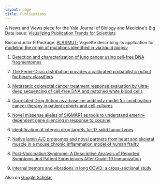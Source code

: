 ```yaml
---
layout: page
title: Publications
---
```


A News and Views piece for the Yale Journal of Biology and Medicine's Big Data Issue: [Visualizing Publication Trends for Scientists](https://medicine.yale.edu/news-article/visualizing-publication-trends-for-scientists/)  

Bioconductor R Package: [PLASMUT](https://bioconductor.org/packages/release/bioc/html/plasmut.html); Vignette describing its application for [modeling the origin of mutations identified in via liquid biopsy](https://bioconductor.org/packages/release/bioc/vignettes/plasmut/inst/doc/plasmut.html)  

1. [Detection and characterization of lung cancer using cell-free DNA fragmentomes](https://doi.org/10.1038/s41467-021-24994-w)

2. [The Fermi–Dirac distribution provides a calibrated probabilistic output for binary classifiers](https://doi.org/10.1073/pnas.2100761118)

3. [Metastatic colorectal cancer treatment response evaluation by ultra-deep sequencing of cell-free DNA and matched white blood cells](https://pubmed.ncbi.nlm.nih.gov/36534496/)

4. [Correlated Drug Action as a baseline additivity model for combination cancer therapy in patient cohorts and cell cultures](https://papers.ssrn.com/sol3/papers.cfm?abstract_id=4388842)

5. [Novel missense alleles of SIGMAR1 as tools to understand emerin-dependent gene silencing in response to cocaine](https://doi.org/10.1177/1535370219863444)

6. [Identification of integrin drug targets for 17 solid tumor types](https://doi.org/10.18632/oncotarget.25731)

7. [Native lamin A/C proteomes and novel partners from heart and skeletal muscle in a mouse chronic inflammation model of human frailty](https://www.ncbi.nlm.nih.gov/pmc/articles/PMC10626543/)

8. [Post-Vaccination Syndrome: A Descriptive Analysis of Reported Symptoms and Patient Experiences After Covid-19 Immunization](https://www.medrxiv.org/content/10.1101/2023.11.09.23298266v1)

9. [Internal tremors and vibrations in long COVID: a cross-sectional study
](https://www.medrxiv.org/content/10.1101/2023.06.19.23291598v2)

Also on [Google Scholar](https://scholar.google.com/citations?hl=en&user=PVkjyqYAAAAJ)